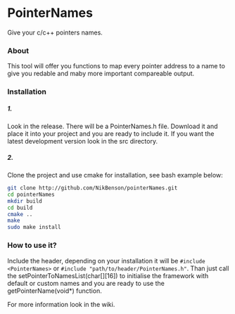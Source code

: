 # PointerNames
Give your c/c++ pointers names.
### About
This tool will offer you functions to map every pointer address to a name to give you redable and maby more important compareable output.

### Installation
##### 1.
Look in the release. There will be a PointerNames.h file. Download it and place it into your project and you are ready to include it.
If you want the latest development version look in the src directory.
##### 2.
Clone the project and use cmake for installation, see bash example below:
``` bash
git clone http://github.com/NikBenson/pointerNames.git
cd pointerNames
mkdir build
cd build
cmake ..
make
sudo make install
```

### How to use it?
Include the header, depending on your installation it will be `#include <PointerNames>` or `#include "path/to/header/PointerNames.h"`.
Than just call the setPointerToNamesList(char\[\]\[16\]) to initialise the framework with default or custom names and you are ready to use the getPointerName(void*) function.

For more information look in the wiki.
